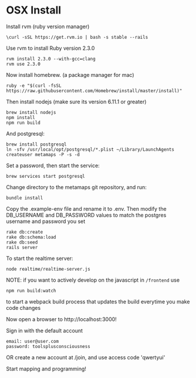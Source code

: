 # OSX Install

Install rvm (ruby version manager)

    \curl -sSL https://get.rvm.io | bash -s stable --rails
 
Use rvm to install Ruby version 2.3.0

    rvm install 2.3.0 --with-gcc=clang
    rvm use 2.3.0

Now install homebrew. (a package manager for mac)

    ruby -e "$(curl -fsSL https://raw.githubusercontent.com/Homebrew/install/master/install)"

Then install nodejs (make sure its version 6.11.1 or greater)

    brew install nodejs
    npm install
    npm run build

And postgresql:

    brew install postgresql
    ln -sfv /usr/local/opt/postgresql/*.plist ~/Library/LaunchAgents
    createuser metamaps -P -s -d

Set a password, then start the service:

    brew services start postgresql

Change directory to the metamaps git repository, and run:

    bundle install

Copy the .example-env file and rename it to .env. Then modify the DB_USERNAME and DB_PASSWORD values to match the postgres username and password you set

    rake db:create
    rake db:schema:load
    rake db:seed
    rails server
    
To start the realtime server:

    node realtime/realtime-server.js
    
NOTE: if you want to actively develop on the javascript in `/frontend` use

    npm run build:watch
to start a webpack build process that updates the build everytime you make code changes

Now open a browser to http://localhost:3000!
    
Sign in with the default account

    email: user@user.com
    password: toolsplusconsciousness

OR create a new account at /join, and use access code 'qwertyui'

Start mapping and programming!
